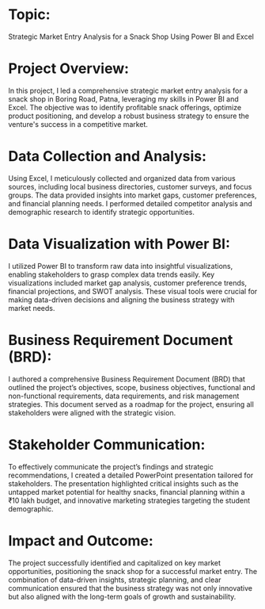 # Topic:
Strategic Market Entry Analysis for a Snack Shop Using Power BI and Excel

# Project Overview:
In this project, I led a comprehensive strategic market entry analysis for a snack shop in Boring Road, Patna, leveraging my skills in Power BI and Excel. The objective was to identify profitable snack offerings, optimize product positioning, and develop a robust business strategy to ensure the venture's success in a competitive market.

# Data Collection and Analysis:
Using Excel, I meticulously collected and organized data from various sources, including local business directories, customer surveys, and focus groups. The data provided insights into market gaps, customer preferences, and financial planning needs. I performed detailed competitor analysis and demographic research to identify strategic opportunities.

# Data Visualization with Power BI:
I utilized Power BI to transform raw data into insightful visualizations, enabling stakeholders to grasp complex data trends easily. Key visualizations included market gap analysis, customer preference trends, financial projections, and SWOT analysis. These visual tools were crucial for making data-driven decisions and aligning the business strategy with market needs.

# Business Requirement Document (BRD):
I authored a comprehensive Business Requirement Document (BRD) that outlined the project’s objectives, scope, business objectives, functional and non-functional requirements, data requirements, and risk management strategies. This document served as a roadmap for the project, ensuring all stakeholders were aligned with the strategic vision​.

# Stakeholder Communication:
To effectively communicate the project’s findings and strategic recommendations, I created a detailed PowerPoint presentation tailored for stakeholders. The presentation highlighted critical insights such as the untapped market potential for healthy snacks, financial planning within a ₹10 lakh budget, and innovative marketing strategies targeting the student demographic​.

# Impact and Outcome:
The project successfully identified and capitalized on key market opportunities, positioning the snack shop for a successful market entry. The combination of data-driven insights, strategic planning, and clear communication ensured that the business strategy was not only innovative but also aligned with the long-term goals of growth and sustainability.
